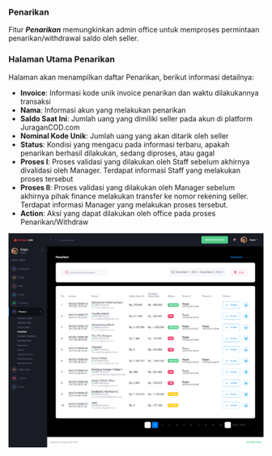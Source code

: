### Penarikan

Fitur <b>_Penarikan_</b> memungkinkan admin office untuk memproses permintaan penarikan/withdrawal saldo oleh seller.

### Halaman Utama Penarikan

Halaman akan menampilkan daftar Penarikan, berikut informasi detailnya: <br>

- <b>Invoice</b>: Informasi kode unik invoice penarikan dan waktu dilakukannya transaksi
- <b>Nama</b>: Informasi akun yang melakukan penarikan
- <b>Saldo Saat Ini</b>: Jumlah uang yang dimiliki seller pada akun di platform JuraganCOD.com
- <b>Nominal Kode Unik</b>: Jumlah uang yang akan ditarik oleh seller
- <b>Status</b>: Kondisi yang mengacu pada informasi terbaru, apakah penarikan berhasil dilakukan, sedang diproses, atau gagal
- <b>Proses I</b>: Proses validasi yang dilakukan oleh Staff sebelum akhirnya divalidasi oleh Manager. Terdapat informasi Staff yang melakukan proses tersebut
- <b>Proses II</b>: Proses validasi yang dilakukan oleh Manager sebelum akhirnya pihak finance melakukan transfer ke nomor rekening seller. Terdapat informasi Manager yang melakukan proses tersebut.
- <b>Action</b>: Aksi yang dapat dilakukan oleh office pada proses Penarikan/Withdraw

![image](penarikan.png)
